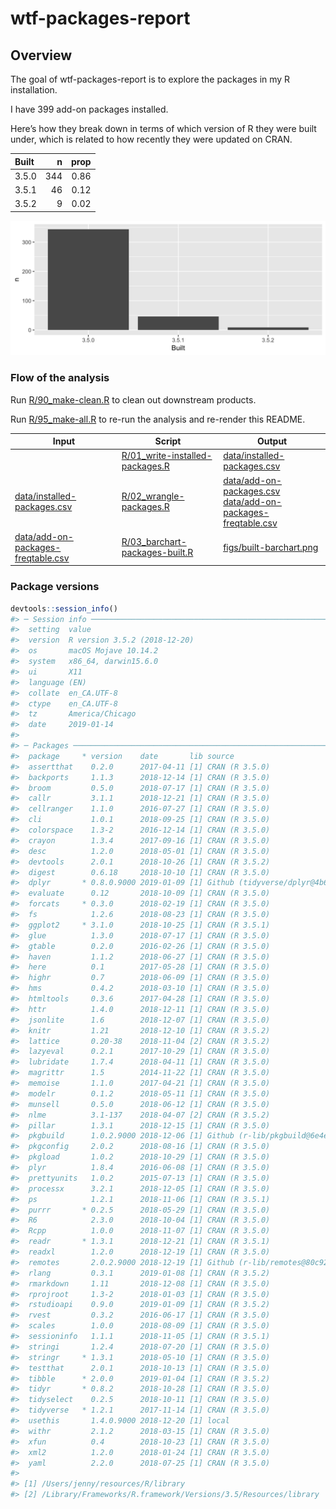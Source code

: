 
<!-- README.md is generated from README.Rmd. Please edit that file -->

# wtf-packages-report

## Overview

The goal of wtf-packages-report is to explore the packages in my R
installation.

I have 399 add-on packages installed.

Here’s how they break down in terms of which version of R they were
built under, which is related to how recently they were updated on CRAN.

| Built |   n | prop |
| :---- | --: | ---: |
| 3.5.0 | 344 | 0.86 |
| 3.5.1 |  46 | 0.12 |
| 3.5.2 |   9 | 0.02 |

![](figs/built-barchart.png)

### Flow of the analysis

Run [R/90\_make-clean.R](R/90_make-clean.R) to clean out downstream
products.

Run [R/95\_make-all.R](R/95_make-all.R) to re-run the analysis and
re-render this
README.

| Input                                                                    | Script                                                              | Output                                                                                                                           |
| ------------------------------------------------------------------------ | ------------------------------------------------------------------- | -------------------------------------------------------------------------------------------------------------------------------- |
|                                                                          | [R/01\_write-installed-packages.R](R/01_write-installed-packages.R) | [data/installed-packages.csv](data/installed-packages.csv)                                                                       |
| [data/installed-packages.csv](data/installed-packages.csv)               | [R/02\_wrangle-packages.R](R/02_wrangle-packages.R)                 | [data/add-on-packages.csv](data/add-on-packages.csv)<br>[data/add-on-packages-freqtable.csv](data/add-on-packages-freqtable.csv) |
| [data/add-on-packages-freqtable.csv](data/add-on-packages-freqtable.csv) | [R/03\_barchart-packages-built.R](R/03_barchart-packages-built.R)   | [figs/built-barchart.png](figs/built-barchart.png)                                                                               |

### Package versions

``` r
devtools::session_info()
#> ─ Session info ──────────────────────────────────────────────────────────
#>  setting  value                       
#>  version  R version 3.5.2 (2018-12-20)
#>  os       macOS Mojave 10.14.2        
#>  system   x86_64, darwin15.6.0        
#>  ui       X11                         
#>  language (EN)                        
#>  collate  en_CA.UTF-8                 
#>  ctype    en_CA.UTF-8                 
#>  tz       America/Chicago             
#>  date     2019-01-14                  
#> 
#> ─ Packages ──────────────────────────────────────────────────────────────
#>  package     * version    date       lib source                          
#>  assertthat    0.2.0      2017-04-11 [1] CRAN (R 3.5.0)                  
#>  backports     1.1.3      2018-12-14 [1] CRAN (R 3.5.0)                  
#>  broom         0.5.0      2018-07-17 [1] CRAN (R 3.5.0)                  
#>  callr         3.1.1      2018-12-21 [1] CRAN (R 3.5.0)                  
#>  cellranger    1.1.0      2016-07-27 [1] CRAN (R 3.5.0)                  
#>  cli           1.0.1      2018-09-25 [1] CRAN (R 3.5.0)                  
#>  colorspace    1.3-2      2016-12-14 [1] CRAN (R 3.5.0)                  
#>  crayon        1.3.4      2017-09-16 [1] CRAN (R 3.5.0)                  
#>  desc          1.2.0      2018-05-01 [1] CRAN (R 3.5.0)                  
#>  devtools      2.0.1      2018-10-26 [1] CRAN (R 3.5.2)                  
#>  digest        0.6.18     2018-10-10 [1] CRAN (R 3.5.0)                  
#>  dplyr       * 0.8.0.9000 2019-01-09 [1] Github (tidyverse/dplyr@4b69c7d)
#>  evaluate      0.12       2018-10-09 [1] CRAN (R 3.5.0)                  
#>  forcats     * 0.3.0      2018-02-19 [1] CRAN (R 3.5.0)                  
#>  fs            1.2.6      2018-08-23 [1] CRAN (R 3.5.0)                  
#>  ggplot2     * 3.1.0      2018-10-25 [1] CRAN (R 3.5.1)                  
#>  glue          1.3.0      2018-07-17 [1] CRAN (R 3.5.0)                  
#>  gtable        0.2.0      2016-02-26 [1] CRAN (R 3.5.0)                  
#>  haven         1.1.2      2018-06-27 [1] CRAN (R 3.5.0)                  
#>  here          0.1        2017-05-28 [1] CRAN (R 3.5.0)                  
#>  highr         0.7        2018-06-09 [1] CRAN (R 3.5.0)                  
#>  hms           0.4.2      2018-03-10 [1] CRAN (R 3.5.0)                  
#>  htmltools     0.3.6      2017-04-28 [1] CRAN (R 3.5.0)                  
#>  httr          1.4.0      2018-12-11 [1] CRAN (R 3.5.0)                  
#>  jsonlite      1.6        2018-12-07 [1] CRAN (R 3.5.0)                  
#>  knitr         1.21       2018-12-10 [1] CRAN (R 3.5.2)                  
#>  lattice       0.20-38    2018-11-04 [2] CRAN (R 3.5.2)                  
#>  lazyeval      0.2.1      2017-10-29 [1] CRAN (R 3.5.0)                  
#>  lubridate     1.7.4      2018-04-11 [1] CRAN (R 3.5.0)                  
#>  magrittr      1.5        2014-11-22 [1] CRAN (R 3.5.0)                  
#>  memoise       1.1.0      2017-04-21 [1] CRAN (R 3.5.0)                  
#>  modelr        0.1.2      2018-05-11 [1] CRAN (R 3.5.0)                  
#>  munsell       0.5.0      2018-06-12 [1] CRAN (R 3.5.0)                  
#>  nlme          3.1-137    2018-04-07 [2] CRAN (R 3.5.2)                  
#>  pillar        1.3.1      2018-12-15 [1] CRAN (R 3.5.0)                  
#>  pkgbuild      1.0.2.9000 2018-12-06 [1] Github (r-lib/pkgbuild@6e4ebdf) 
#>  pkgconfig     2.0.2      2018-08-16 [1] CRAN (R 3.5.0)                  
#>  pkgload       1.0.2      2018-10-29 [1] CRAN (R 3.5.0)                  
#>  plyr          1.8.4      2016-06-08 [1] CRAN (R 3.5.0)                  
#>  prettyunits   1.0.2      2015-07-13 [1] CRAN (R 3.5.0)                  
#>  processx      3.2.1      2018-12-05 [1] CRAN (R 3.5.0)                  
#>  ps            1.2.1      2018-11-06 [1] CRAN (R 3.5.1)                  
#>  purrr       * 0.2.5      2018-05-29 [1] CRAN (R 3.5.0)                  
#>  R6            2.3.0      2018-10-04 [1] CRAN (R 3.5.0)                  
#>  Rcpp          1.0.0      2018-11-07 [1] CRAN (R 3.5.0)                  
#>  readr       * 1.3.1      2018-12-21 [1] CRAN (R 3.5.1)                  
#>  readxl        1.2.0      2018-12-19 [1] CRAN (R 3.5.0)                  
#>  remotes       2.0.2.9000 2018-12-19 [1] Github (r-lib/remotes@80c9288)  
#>  rlang         0.3.1      2019-01-08 [1] CRAN (R 3.5.2)                  
#>  rmarkdown     1.11       2018-12-08 [1] CRAN (R 3.5.0)                  
#>  rprojroot     1.3-2      2018-01-03 [1] CRAN (R 3.5.0)                  
#>  rstudioapi    0.9.0      2019-01-09 [1] CRAN (R 3.5.2)                  
#>  rvest         0.3.2      2016-06-17 [1] CRAN (R 3.5.0)                  
#>  scales        1.0.0      2018-08-09 [1] CRAN (R 3.5.0)                  
#>  sessioninfo   1.1.1      2018-11-05 [1] CRAN (R 3.5.1)                  
#>  stringi       1.2.4      2018-07-20 [1] CRAN (R 3.5.0)                  
#>  stringr     * 1.3.1      2018-05-10 [1] CRAN (R 3.5.0)                  
#>  testthat      2.0.1      2018-10-13 [1] CRAN (R 3.5.0)                  
#>  tibble      * 2.0.0      2019-01-04 [1] CRAN (R 3.5.2)                  
#>  tidyr       * 0.8.2      2018-10-28 [1] CRAN (R 3.5.0)                  
#>  tidyselect    0.2.5      2018-10-11 [1] CRAN (R 3.5.0)                  
#>  tidyverse   * 1.2.1      2017-11-14 [1] CRAN (R 3.5.0)                  
#>  usethis       1.4.0.9000 2018-12-20 [1] local                           
#>  withr         2.1.2      2018-03-15 [1] CRAN (R 3.5.0)                  
#>  xfun          0.4        2018-10-23 [1] CRAN (R 3.5.0)                  
#>  xml2          1.2.0      2018-01-24 [1] CRAN (R 3.5.0)                  
#>  yaml          2.2.0      2018-07-25 [1] CRAN (R 3.5.0)                  
#> 
#> [1] /Users/jenny/resources/R/library
#> [2] /Library/Frameworks/R.framework/Versions/3.5/Resources/library
```
